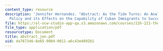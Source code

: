 ```yaml
---
content_type: resource
description: 'Jennifer Hernandez. "Abstract: As the Tide Turns: An Analysis of Cuban
  Policy and its Effects on the Capability of Cuban Immigrants to Succeed in the U.S."'
file: https://ol-ocw-studio-app-qa.s3.amazonaws.com/courses/21h-221-the-places-of-migration-in-united-states-history-fall-2006/da7673466e6590040011a6c43e4892b1_abstract_jen.pdf
file_type: application/pdf
resourcetype: Document
title: abstract_jen.pdf
uid: da767346-6e65-9004-0011-a6c43e4892b1
---
```

